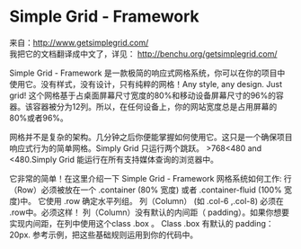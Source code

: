 Simple Grid - Framework
===================
来自：http://www.getsimplegrid.com/      
我把它的文档翻译成中文了，详见： http://benchu.org/getsimplegrid.com/

Simple Grid - Framework 是一款极简的响应式网格系统，你可以在你的项目中使用它。没有样式，没有设计，只有纯粹的网格！Any style, any design. Just grid!
这个网格基于占桌面屏幕尺寸宽度的80%和移动设备屏幕尺寸的96%的容器。该容器被分为12列。所以，在任何设备上，你的网站宽度总是占用屏幕的80%或者96%。
 
网格并不是复杂的架构。几分钟之后你便能掌握如何使用它。这只是一个确保项目响应式行为的简单网格。Simply Grid 只运行两个跳跃。 >768<480 and <480.Simply Grid 能运行在所有支持媒体查询的浏览器中。

它非常的简单！在这里介绍一下 Simple Grid - Framework 网格系统如何工作:
行（Row）必须被放在一个 .container (80% 宽度) 或者 .container-fluid (100% 宽度)中。
它使用 .row 确定水平列组。
列（Column） (如 .col-6 ,.col-8) 必须在 .row中。必须这样！
列（Column）没有默认的内间距（ padding）。如果你想要实现内间距，在列中使用这个class .box 。
Class .box 有默认的 padding：20px.
参考示例，把这些基础规则运用到你的代码中。


